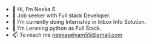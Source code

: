 - 👋 Hi, I’m Neeka S
- 👀 Job seeker with Full stack Developer.
- 🌱 I’m currently doing Internship in Inbox Info Solution.
- 💞️ I’m Leraning python as Full Stack.
- 📫 To reach me neekaselvam55@gmail.com

<!---
Neeka-S/Neeka-S is a ✨ special ✨ repository because its `README.md` (this file) appears on your GitHub profile.
You can click the Preview link to take a look at your changes.
--->
